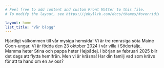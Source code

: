 ```yaml
---
# Feel free to add content and custom Front Matter to this file.
# To modify the layout, see https://jekyllrb.com/docs/themes/#overriding-theme-defaults

layout: home
list_title: "Vår blogg"
---
```

Hjärtligt välkommen till vår mysiga hemsida! Vi är tre renrasiga söta Maine Coon-ungar. Vi är födda den 23 oktober 2024 i vår villa i Södertälje. Mamma heter Stina och pappa heter Hejpådej. I början av februari 2025 blir det dags att flytta hemifrån. Men vi är kräsna! Har din familj vad som krävs för att ta hand om en av oss?
